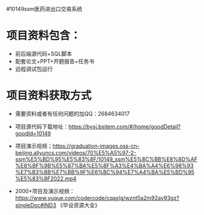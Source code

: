 #10149ssm医药进出口交易系统

# 项目资料包含：
* 前后端源代码+SQL脚本
* 配套论文+PPT+开题报告+任务书
* 远程调试包运行

# 项目资料获取方式
* 需要资料或者有任何问题的加QQ：2684634017

* 项目源代码下载地址：https://bysj.bsitem.com/#/home/goodDetail?goodId=10149

* 项目演示视频；https://graduation-images.oss-cn-beijing.aliyuncs.com/videos/70%E5%A5%97-2-ssm%E5%BD%95%E5%83%8F/10149_ssm%E5%8C%BB%E8%8D%AF%E8%BF%9B%E5%87%BA%E5%8F%A3%E4%BA%A4%E6%98%93%E7%B3%BB%E7%BB%9F%E6%BC%94%E7%A4%BA%E5%BD%95%E5%83%8F2022.mp4


* 2000+项目及演示视频：https://www.yuque.com/codercode/cqaxlg/wznt5a2m92ay93gz?singleDoc#lND3 《毕设资源大全》

